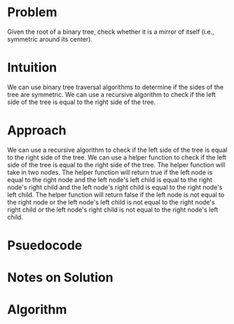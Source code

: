 # Problem
Given the root of a binary tree, check whether it is a mirror of itself (i.e., symmetric around its center).
# Intuition
We can use binary tree traversal algorithms to determine if the sides of the tree are symmetric. We can use a recursive algorithm to check if the left side of the tree is equal to the right side of the tree.
# Approach
We can use a recursive algorithm to check if the left side of the tree is equal to the right side of the tree. We can use a helper function to check if the left side of the tree is equal to the right side of the tree. The helper function will take in two nodes. The helper function will return true if the left node is equal to the right node and the left node's left child is equal to the right node's right child and the left node's right child is equal to the right node's left child. The helper function will return false if the left node is not equal to the right node or the left node's left child is not equal to the right node's right child or the left node's right child is not equal to the right node's left child.
# Psuedocode
# Notes on Solution
# Algorithm